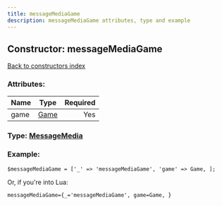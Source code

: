 ```yaml
---
title: messageMediaGame
description: messageMediaGame attributes, type and example
---
```

## Constructor: messageMediaGame  
[Back to constructors index](index.md)



### Attributes:

| Name     |    Type       | Required |
|----------|:-------------:|---------:|
|game|[Game](../types/Game.md) | Yes|



### Type: [MessageMedia](../types/MessageMedia.md)


### Example:

```
$messageMediaGame = ['_' => 'messageMediaGame', 'game' => Game, ];
```  

Or, if you're into Lua:  


```
messageMediaGame={_='messageMediaGame', game=Game, }

```



